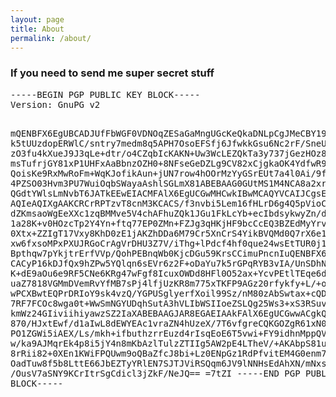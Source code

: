 ```yaml
---
layout: page
title: About
permalink: /about/
---
```


### If you need to send me super secret stuff

<div class="row">
    <div class="span6 offset3">
<pre>
-----BEGIN PGP PUBLIC KEY BLOCK-----
Version: GnuPG v2

mQENBFX6EgUBCADJUfFbWGF0VDNOqZESaGaMngUGcKeQkaDNLpCgJMeCBY19/DsO
k5tUUzdopERWlC/sntry7medm8q5APH7OsoEFSfj6JfwkkGsu6Nc2rF/SneUUNCG
zO3fu4kXueJ9J3qLe+dtr/o4CZqbIcKAKN+Uw3WcLEZQkTa3y737jGezHOz85a35
msTufrjGY81xP1UHFxAaBbnzOZH0+8NFseGeDZLg9CV82xCjgkaOK4YdfwR9xqyF
QoisKe9RxMwRoFm+WqKJofikAun+jUN7row4hOOrMzYyGSrEUt7a4l0Ai/9f/S4Z
4PZSO03Hvm3PU7WuiOqbSWayaAshlSGLmX81ABEBAAG0GUtMS1M4NCA8a2xrczg0
QGdtYWlsLmNvbT6JATkEEwEIACMFAlX6EgUCGwMHCwkIBwMCAQYVCAIJCgsEFgID
AQIeAQIXgAAKCRCrRPTzvT8cnM3KCACS/f3nvbi5Lem16fHLrD6g4Q5pVioCWpKa
dZKmsaoWgEeXXc1zqBMMve5V4chAFhuZQk1JGu1FkLcYb+ecIbdsykwyZn/d1AdG
1a28K+v0HOzcTp2Y4Yn+ftq77EP0ZMn+FZJg3qHKjHF9bcCcEQ3BZEdMyYrvrPdi
0Xtx+ZZIgT17Vxy8KhD0zE1jAKZhDDa6M79Cr5XnCrS4YikBVQMd0Q7rX6e1WnBV
xw6fxsoMPxPXUJRGoCrAgVrDHU3Z7V/iThg+lPdcf4hf0que24wsEtTUR0j1h3sj
Bpthqw7pYkjtrErfVVp/QohPEBnqWb0KjcDGu59KrsCCimuPncnIuQENBFX6EgUB
CACyP16kDJfQx9hZPw5YQlqn6sEVr6z2F+oDaYu7k5rGPqRYB3vIA/UnSDhN7P3F
K+dE9aOu6e9RF5CNe6KRg47wFgf8IcuxOWDd8HFl0O52ax+YcvPEtlTEqe6d8/rD
uaZ7818VGMmDVemRvYfMB7sPj4lfjUzKR8m775xTKFP9AGz20rfykfy+L/+ox34k
wPCXBwtEQPrDRIoY9sk4vzQ/YGPUSglyerfXoil99Sz/nM80zAbSwtax+cQDkiHj
7RF7FCOc8wga0t+WwSmNGYUDqhSutA3hVLIbWSIIoeZSLQg25Ws3+xS3RSuvqfxV
kmWz24GIiviihiyawzSZ2IaXABEBAAGJAR8EGAEIAAkFAlX6EgUCGwwACgkQq0T0
870/HJxtEwf/d1aIwL8dEWYEAc1vraZN4hUzeX/7T6vfgreCQKGOZgR61xN0Ub8Q
PO1ZGWi5iAEX/Ls/mkh+ifbuthzrrEuzd4rIsqEoE6T5vwi+FY9idhnMppQVO2R4
w/ka9AJMqrEk4p8i5jY4n8mKbAzlTulzZTIIg5AW2pE4LTheV/+AKAbpS81uzab5
8rRii82+0XEn1KWiFPQUwm9oQBaZfcJ8bi+Lz0ENpGz1RdPfvitEM4G0enm7++Rk
OadTuw8f5b8LttE66JbEZTyYRlEN7SJTJViRSQqm6JV9lNNHsEdAhXN/mNxsV9YW
/OusV7aSNY9KCrItrSgCdicl3jZkF/NeJQ==
=7tZI
-----END PGP PUBLIC KEY BLOCK-----
</pre>
    </div>
</div>